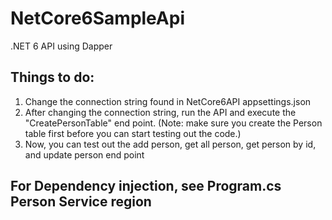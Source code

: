 # NetCore6SampleApi
.NET 6 API using Dapper

## Things to do:
1. Change the connection string found in NetCore6API appsettings.json
2. After changing the connection string, run the API and execute the "CreatePersonTable" end point. (Note: make sure you create the Person table first before you can start testing out the code.)
3. Now, you can test out the add person, get all person, get person by id, and update person end point

## For Dependency injection, see Program.cs Person Service region
